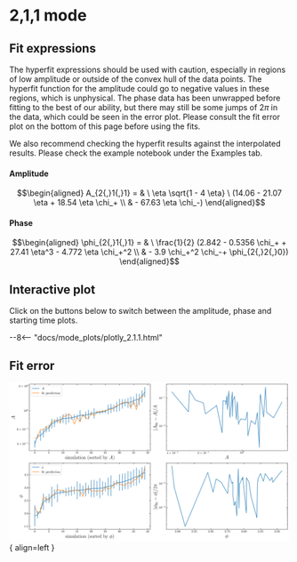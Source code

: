 
# 2,1,1 mode

## Fit expressions

The hyperfit expressions should be used with caution, especially in regions of low amplitude or outside of the convex hull of the data points.
The hyperfit function for the amplitude could go to negative values in these regions, which is unphysical.
The phase data has been unwrapped before fitting to the best of our ability, but there may still be some jumps of $2\pi$ in the data, which could be seen in the error plot.
Please consult the fit error plot on the bottom of this page before using the fits.

We also recommend checking the hyperfit results against the interpolated results. 
Please check the example notebook under the Examples tab.

#### Amplitude
$$\begin{aligned}
A_{2{,}1{,}1} = & \ \eta \sqrt{1 - 4 \eta} \ (14.06 - 21.07 \eta + 18.54 \eta \chi_+ \\ 
 & - 67.63 \eta \chi_-)
\end{aligned}$$

#### Phase
$$\begin{aligned}
\phi_{2{,}1{,}1} = & \ \frac{1}{2} (2.842 - 0.5356 \chi_+ + 27.41 \eta^3 - 4.772 \eta \chi_+^2 \\ 
 & - 3.9 \chi_+^2 \chi_-+ \phi_{2{,}2{,}0})
\end{aligned}$$


## Interactive plot

Click on the buttons below to switch between the amplitude, phase and starting time plots.

--8<-- "docs/mode_plots/plotly_2.1.1.html"


## Fit error

![Image title](../mode_plots/fit_err_2.1.1.png){ align=left }
    